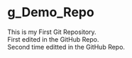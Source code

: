 # g_Demo_Repo
This is my First Git Repository.
<br>
First edited in the GitHub Repo.
<br>
Second time editted in the GitHub Repo.